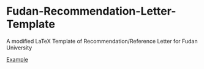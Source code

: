 # Fudan-Recommendation-Letter-Template
A modified LaTeX Template of Recommendation/Reference Letter for Fudan University

[Example](https://github.com/CFC87/Fudan-Recommendation-Letter-Template/blob/main/FDU_Recommendation_Letter_Template.pdf)
